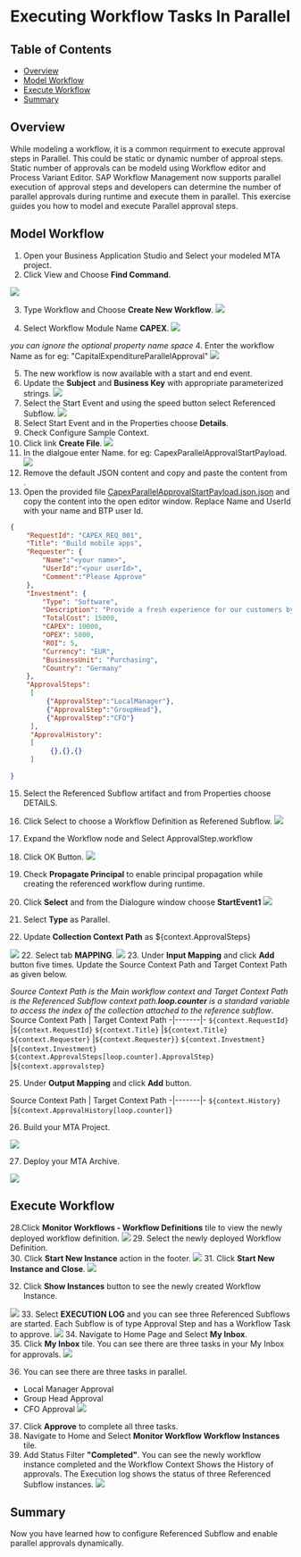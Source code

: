 # Executing Workflow Tasks In Parallel
## Table of Contents

   -  [Overview](#overview)
   - [Model Workflow](#workflow)
   - [Execute Workflow](#excute)
   - [Summary](#summary)
   
## Overview<a name="overview"></a>
While modeling a workflow, it is a common requirment to execute approval steps in Parallel. This could be static or dynamic number of approal steps. Static number of approvals can be modeld using Workflow editor and Process Variant Editor. SAP Workflow Management now supports parallel execution of approval steps and developers can determine the number of parallel approvals during runtime and execute them in parallel. This exercise guides you how to model and execute Parallel approval steps.
## Model Workflow<a name="workflow"></a>
1. Open your Business Application Studio and Select your modeled MTA project.
2. Click View and Choose **Find Command**.

![](images/FindCommand.png)

3. Type Workflow and Choose **Create New Workflow**.
![](images/SelectWorkflow.png)

3. Select Workflow Module Name **CAPEX**.
![](images/SelectWorkflowModule.png)

*you can ignore the optional property name space*
4. Enter the workflow Name as for eg: "CapitalExpenditureParallelApproval"
 ![](images/WorkflowName.png)
 
5. The new workflow is now available with a start and end event.
6. Update the **Subject** and **Business Key** with appropriate parameterized strings.
![](images/WorkflowProperties.png)
7. Select the Start Event and using the speed button select Referenced Subflow.
![](images/SelectReferenceSubflow.png)
8. Select Start Event and in the Properties choose **Details**.
9. Check  Configure Sample Context.
10. Click link **Create File**.
![](images/StartPayload.png)
11. In the dialgoue enter Name. for eg: CapexParallelApprovalStartPayload.
![](images/CreateNewFile.png)
12. Remove the default JSON content and copy and paste the content from .
13. Open the provided file [CapexParallelApprovalStartPayload.json.json](files/CapexParallelApprovalStartPayload.json.json) and copy the content into the open editor window. Replace Name and UserId with your name and BTP user Id.
```json
{
    "RequestId": "CAPEX_REQ_001",
    "Title": "Build mobile apps",
    "Requester": {
        "Name":"<your name>",
        "UserId":"<your userId>",
        "Comment":"Please Approve"
    },
    "Investment": {
        "Type": "Software",
        "Description": "Provide a fresh experience for our customers by providing new apps for our services",
        "TotalCost": 15000,
        "CAPEX": 10000,
        "OPEX": 5000,
        "ROI": 5,
        "Currency": "EUR",
        "BusinessUnit": "Purchasing",
        "Country": "Germany"
    },
    "ApprovalSteps":
     [
         {"ApprovalStep":"LocalManager"},
         {"ApprovalStep":"GroupHead"},
         {"ApprovalStep":"CFO"}
     ],
     "ApprovalHistory":
     [
          {},{},{}
     ]
   
}
```
15. Select the Referenced Subflow artifact and from Properties choose  DETAILS.
16. Click Select to choose a Workflow Definition as Referened Subflow.
    ![](images/SelectSubflow.png)
17. Expand the Workflow node and Select ApprovalStep.workflow
18. Click OK Button.
![](images/SelecRefSubflow.png)
19. Check **Propagate Principal** to enable principal propagation while creating the referenced workflow during runtime.
20. Click **Select** and from the Dialogure window choose **StartEvent1**
![](images/SelectFlowElement.png)

20. Select **Type** as Parallel.
21. Update **Collection Context Path** as ${context.ApprovalSteps}  

![](images/ParallelLooping.png)
22. Select tab **MAPPING**.
![](images/Mapping.png)
23. Under **Input Mapping** and click **Add** button five times.
Update the Source Context Path and Target Context Path as given below.

*Source Context Path is the Main workflow context and Target Context Path is the Referenced Subflow context path.**loop.counter** is a standard variable to access the index of the collection attached to the reference subflow*.
Source Context Path | Target Context Path
   -|-------|-
   `${context.RequestId}` |`${context.RequestId}`
   `${context.Title}` |`${context.Title}`
   `${context.Requester}` |`${context.Requester}}`
   `${context.Investment}` |`${context.Investment}`
   `${context.ApprovalSteps[loop.counter].ApprovalStep}` |`${context.approvalstep}`

25. Under **Output Mapping** and click **Add** button.

Source Context Path | Target Context Path
   -|-------|-
   `${context.History}` |`${context.ApprovalHistory[loop.counter]}`

   26. Build your MTA Project.

   ![](images/BuildMTA.png) 
   
   27. Deploy your MTA Archive. 

   ![](images/deploymta.png)

   ## Execute Workflow<a name="execute"></a>
   28.Click **Monitor Workflows - Workflow Definitions** tile to view the newly deployed workflow definition.
   ![](images/MonitorWorkflowDefinition.png)
   29. Select the newly deployed Workflow Definition.   
   30. Click **Start New Instance** action in the footer.
     ![](images/SelectWorkflowDefinition.png)
   31. Click **Start New Instance and Close**.
    ![](images/ParallelWorkflowStartPayload.png)

   32. Click **Show Instances** button to see the newly created Workflow Instance.

   ![](images/ParallelShowInstances.png)
   33. Select **EXECUTION LOG** and you can see three Referenced Subflows are started. Each Subflow is of type Approval Step and has a Workflow Task to approve.
   ![](images/ParallelWorkflowInstance.png)
  34. Navigate to Home Page and Select **My Inbox**.    
  35. Click **My Inbox** tile.
  You can see there are three tasks in your My Inbox for approvals.
  ![](images/MyInboxParallelApprovals.png)

36. You can see there are three tasks in parallel.
- Local Manager Approval
- Group Head Approval
- CFO Approval
  ![](images/ThreeTasksInParallel.png)

37. Click **Approve** to complete  all  three tasks.
38. Navigate to Home and Select **Monitor Workflow Workflow Instances** tile.
39. Add Status Filter **"Completed"**.
You can see the newly workflow instance completed and the Workflow Context Shows the History of approvals. The Execution log shows the status of three Referenced Subflow instances.
  ![](images/CompletedInstance.png)
 ## Summary<a name="summary"></a>
 Now you have learned how to configure Referenced Subflow and enable parallel approvals dynamically.

